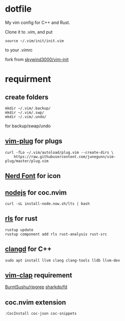 # dotfile 

My vim config for C++ and Rust.

Clone it to .vim, and put
```
source ~/.vim/init/init.vim
```
to your .vimrc

fork from [skywind3000/vim-init](https://github.com/skywind3000/vim-init)

# requirment

## create folders

```
mkdir ~/.vim/.backup/
mkdir ~/.vim/.swp/
mkdir ~/.vim/.undo/
```
for backup/swap/undo

## [vim-plug](https://github.com/junegunn/vim-plug) for plugs

```
curl -fLo ~/.vim/autoload/plug.vim --create-dirs \
    https://raw.githubusercontent.com/junegunn/vim-plug/master/plug.vim
```

## [Nerd Font](https://github.com/ryanoasis/nerd-fonts) for icon

## [nodejs](https://nodejs.org/en/download/) for coc.nvim

```
curl -sL install-node.now.sh/lts | bash
```

## [rls](https://github.com/rust-lang/rls) for rust

```
rustup update
rustup component add rls rust-analysis rust-src
```

## [clangd](http://clang.llvm.org/) for C++

```
sudo apt install llvm clang clang-tools lldb llvm-dev
```

## [vim-clap](https://github.com/liuchengxu/vim-clap) requirement

[BurntSushu/ripgrep](https://github.com/BurntSushi/ripgrep)
[sharkdp/fd](https://github.com/sharkdp/fd)

## coc.nvim extension

```
:CocInstall coc-json coc-snippets
```

